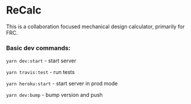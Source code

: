 # ReCalc

This is a collaboration focused mechanical design calculator, primarily for FRC.

### Basic dev commands:

`yarn dev:start` - start server

`yarn travis:test` - run tests

`yarn heroku:start` - start server in prod mode

`yarn dev:bump` - bump version and push
